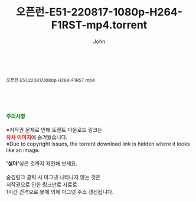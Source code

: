 ﻿---
layout: post
title:  "오픈런-E51-220817-1080p-H264-F1RST-mp4.torrent"
author: John
categories: [ 방송/음악 ]
tags: [  ]
image:  
description: "오픈런-E51-220817-1080p-H264-F1RST-mp4 torrent 정보 공유"
toc: true
toc_sticky: true
---

<br>
<div class="view-img">
<a class="view_image" href="http://torrentmobile62.com/bbs/view_image.php?fn=%2Fdata%2Ffile%2Fmusic%2F1742003963_ImUtxdln_3bf250e7bb015bfdfa5acc194943576586936b0e.jpg" target="_blank"><img alt="" class="img-tag" content="http://torrentmobile62.com/data/file/music/1742003963_ImUtxdln_3bf250e7bb015bfdfa5acc194943576586936b0e.jpg" itemprop="image" src="http://torrentmobile62.com/data/file/music/thumb-1742003963_ImUtxdln_3bf250e7bb015bfdfa5acc194943576586936b0e_835x2212.jpg"/></a></div><div class="view-content" itemprop="description">
<p><span style="font-size:12px;">오픈런.E51.220817.1080p.H264-F1RST.mp4</span> </p> </div>
    
<br><br><br>
<p data-ke-size="size16"><b><span style="color: green;">주의사항</span></b><br /><br />※저작권 문제로 인해 토렌트 다운로드 링크는<br /><b><span style="color: red;">유사 이미지</span></b>에 숨겨뒀습니다.<br />※Due to copyright issues, the torrent download link is hidden where it looks like an image.<br /><br /><b>'설마'</b>싶은 것까지 확인해 보세요.<br /><br />숨김링크 클릭 시 마그넷 나타나지 않는 것은<br />저작권으로 인한 링크만료 자료로<br />1시간 간격으로 봇에 의해 마그넷 주소 갱신됩니다.</p>
